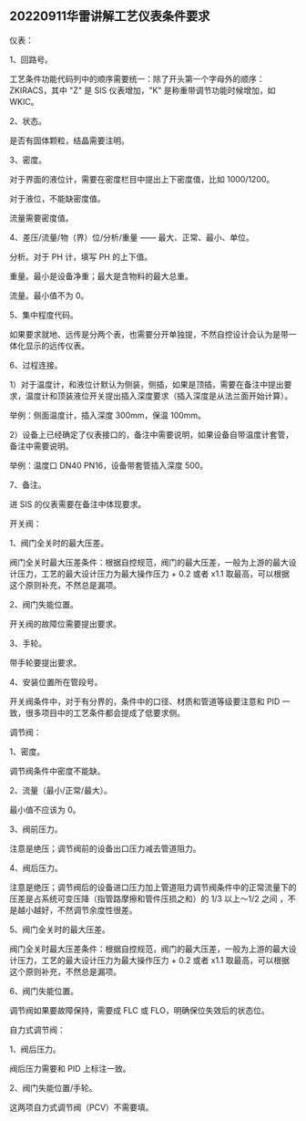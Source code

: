 ## 20220911华雷讲解工艺仪表条件要求

仪表：

1、回路号。

工艺条件功能代码列中的顺序需要统一：除了开头第一个字母外的顺序： ZKIRACS，其中 "Z" 是 SIS 仪表增加，"K" 是称重带调节功能时候增加，如 WKIC。

2、状态。

是否有固体颗粒，结晶需要注明。

3、密度。

对于界面的液位计，需要在密度栏目中提出上下密度值，比如 1000/1200。

对于液位，不能缺密度值。

流量需要密度值。

4、差压/流量/物（界）位/分析/重量 —— 最大、正常、最小、单位。

分析。对于 PH 计，填写 PH 的上下值。

重量。最小是设备净重；最大是含物料的最大总重。

流量。最小值不为 0。

5、集中程度代码。

如果要求就地、远传是分两个表，也需要分开单独提，不然自控设计会认为是带一体化显示的远传仪表。

6、过程连接。

1）对于温度计，和液位计默认为侧装，侧插，如果是顶插，需要在备注中提出要求，温度计和顶装液位开关提出插入深度要求（插入深度是从法兰面开始计算）。

举例：侧面温度计，插入深度 300mm，保温 100mm。

2）设备上已经确定了仪表接口的，备注中需要说明，如果设备自带温度计套管，备注中需要说明。

举例：温度口 DN40 PN16，设备带套管插入深度 500。

7、备注。

进 SIS 的仪表需要在备注中体现要求。

开关阀：

1、阀门全关时的最大压差。

阀门全关时最大压差条件：根据自控规范，阀门的最大压差，一般为上游的最大设计压力，工艺的最大设计压力为最大操作压力 + 0.2 或者 x1.1 取最高，可以根据这个原则补充，不然总是漏项。

2、阀门失能位置。

开关阀的故障位需要提出要求。

3、手轮。

带手轮要提出要求。

4、安装位置所在管段号。

开关阀条件中，对于有分界的，条件中的口径、材质和管道等级要注意和 PID 一致，很多项目中的工艺条件都会提成了低要求侧。

调节阀：

1、密度。

调节阀条件中密度不能缺。

2、流量（最小/正常/最大）。

最小值不应该为 0。

3、阀前压力。

注意是绝压；调节阀前的设备出口压力减去管道阻力。

4、阀后压力。

注意是绝压；调节阀后的设备进口压力加上管道阻力调节阀条件中的正常流量下的压差是占系统可变压降（指管路摩擦和管件压损之和）的 1/3 以上～1/2 之间 ，不是越小越好，不然调节余度性很差。

5、阀门全关时的最大压差。

阀门全关时最大压差条件：根据自控规范，阀门的最大压差，一般为上游的最大设计压力，工艺的最大设计压力为最大操作压力 + 0.2 或者 x1.1 取最高，可以根据这个原则补充，不然总是漏项。

6、阀门失能位置。

调节阀如果要故障保持，需要成 FLC 或 FLO，明确保位失效后的状态位。

自力式调节阀：

1、阀后压力。

阀后压力需要和 PID 上标注一致。

2、阀门失能位置/手轮。

这两项自力式调节阀（PCV）不需要填。